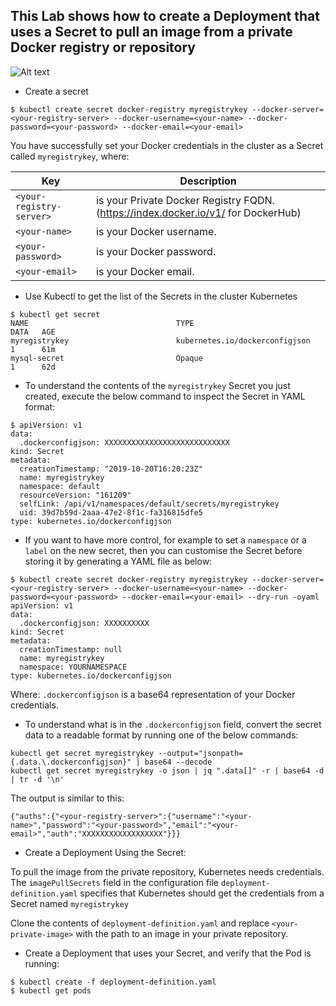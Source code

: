 This Lab shows how to create a Deployment that uses a Secret to pull an image from a private Docker registry or repository
-
![Alt text](https://capstonec.com/wp-content/uploads/2019/03/Private-Registry-min.png)

- Create a secret 
```
$ kubectl create secret docker-registry myregistrykey --docker-server=<your-registry-server> --docker-username=<your-name> --docker-password=<your-password> --docker-email=<your-email>
```

You have successfully set your Docker credentials in the cluster as a Secret called `myregistrykey`, where:

| Key | Description |
| --- | --- |
| `<your-registry-server>` | is your Private Docker Registry FQDN. (https://index.docker.io/v1/ for DockerHub) |
| `<your-name>` | is your Docker username. |
| `<your-password>` | is your Docker password. |
| `<your-email>` | is your Docker email. |

  

- Use Kubectl to get the list of the Secrets in the cluster Kubernetes
```
$ kubectl get secret
NAME                                 TYPE                                  DATA   AGE
myregistrykey                        kubernetes.io/dockerconfigjson        1      61m
mysql-secret                         Opaque                                1      62d
```

- To understand the contents of the `myregistrykey` Secret you just created, execute the below command to inspect the Secret in YAML format:
```
$ apiVersion: v1
data:
  .dockerconfigjson: XXXXXXXXXXXXXXXXXXXXXXXXXXXX
kind: Secret
metadata:
  creationTimestamp: "2019-10-20T16:20:23Z"
  name: myregistrykey
  namespace: default
  resourceVersion: "161209"
  selfLink: /api/v1/namespaces/default/secrets/myregistrykey
  uid: 39d7b59d-2aaa-47e2-8f1c-fa316815dfe5
type: kubernetes.io/dockerconfigjson
```





- If you want to have more control, for example to set a `namespace` or a `label` on the new secret, then you can customise the Secret before storing it by generating a YAML file as below:

```
$ kubectl create secret docker-registry myregistrykey --docker-server=<your-registry-server> --docker-username=<your-name> --docker-password=<your-password> --docker-email=<your-email> --dry-run -oyaml
apiVersion: v1
data:
  .dockerconfigjson: XXXXXXXXXX
kind: Secret
metadata:
  creationTimestamp: null
  name: myregistrykey
  namespace: YOURNAMESPACE
type: kubernetes.io/dockerconfigjson
```

Where:
`.dockerconfigjson` is a base64 representation of your Docker credentials.

- To understand what is in the `.dockerconfigjson` field, convert the secret data to a readable format by running one of the below commands:

```
kubectl get secret myregistrykey --output="jsonpath={.data.\.dockerconfigjson}" | base64 --decode
kubectl get secret myregistrykey -o json | jq ".data[]" -r | base64 -d | tr -d '\n'
```
The output is similar to this:
```
{"auths":{"<your-registry-server>":{"username":"<your-name>","password":"<your-password>","email":"<your-email>","auth":"XXXXXXXXXXXXXXXXXX"}}}
```
- Create a Deployment Using the Secret:

To pull the image from the private repository, Kubernetes needs credentials. The `imagePullSecrets` field in the configuration file `deployment-definition.yaml` specifies that Kubernetes should get the credentials from a Secret named `myregistrykey`

Clone the contents of `deployment-definition.yaml` and replace `<your-private-image>` with the path to an image in your private repository.

- Create a Deployment that uses your Secret, and verify that the Pod is running:
```
$ kubectl create -f deployment-definition.yaml
$ kubectl get pods
```
